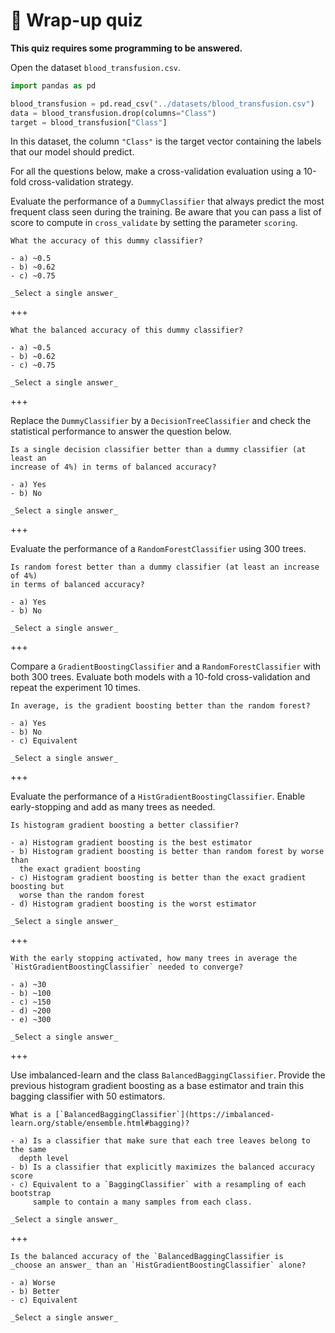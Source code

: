 # 🏁 Wrap-up quiz

**This quiz requires some programming to be answered.**

Open the dataset `blood_transfusion.csv`.

```py
import pandas as pd

blood_transfusion = pd.read_csv("../datasets/blood_transfusion.csv")
data = blood_transfusion.drop(columns="Class")
target = blood_transfusion["Class"]
```

In this dataset, the column `"Class"` is the target vector containing the
labels that our model should predict.

For all the questions below, make a cross-validation evaluation using a
10-fold cross-validation strategy.

Evaluate the performance of a `DummyClassifier` that always predict the most
frequent class seen during the training. Be aware that you can pass a list
of score to compute in `cross_validate` by setting the parameter `scoring`.

```{admonition} Question
What the accuracy of this dummy classifier?

- a) ~0.5
- b) ~0.62
- c) ~0.75

_Select a single answer_
```

+++

```{admonition} Question
What the balanced accuracy of this dummy classifier?

- a) ~0.5
- b) ~0.62
- c) ~0.75

_Select a single answer_
```

+++

Replace the `DummyClassifier` by a `DecisionTreeClassifier` and check the
statistical performance to answer the question below.

```{admonition} Question
Is a single decision classifier better than a dummy classifier (at least an
increase of 4%) in terms of balanced accuracy?

- a) Yes
- b) No

_Select a single answer_
```

+++

Evaluate the performance of a `RandomForestClassifier` using 300 trees.

```{admonition} Question
Is random forest better than a dummy classifier (at least an increase of 4%)
in terms of balanced accuracy?

- a) Yes
- b) No

_Select a single answer_
```

+++

Compare a `GradientBoostingClassifier` and a `RandomForestClassifier` with both
300 trees. Evaluate both models with a 10-fold cross-validation and repeat the
experiment 10 times.

```{admonition} Question
In average, is the gradient boosting better than the random forest?

- a) Yes
- b) No
- c) Equivalent

_Select a single answer_
```

+++

Evaluate the performance of a `HistGradientBoostingClassifier`. Enable
early-stopping and add as many trees as needed.

```{admonition} Question
Is histogram gradient boosting a better classifier?

- a) Histogram gradient boosting is the best estimator
- b) Histogram gradient boosting is better than random forest by worse than
  the exact gradient boosting
- c) Histogram gradient boosting is better than the exact gradient boosting but
  worse than the random forest
- d) Histogram gradient boosting is the worst estimator

_Select a single answer_
```

+++

```{admonition} Question
With the early stopping activated, how many trees in average the
`HistGradientBoostingClassifier` needed to converge?

- a) ~30
- b) ~100
- c) ~150
- d) ~200
- e) ~300

_Select a single answer_
```

+++

Use imbalanced-learn and the class `BalancedBaggingClassifier`. Provide the
previous histogram gradient boosting as a base estimator and train this bagging
classifier with 50 estimators.

```{admonition} Question
What is a [`BalancedBaggingClassifier`](https://imbalanced-learn.org/stable/ensemble.html#bagging)?

- a) Is a classifier that make sure that each tree leaves belong to the same
  depth level
- b) Is a classifier that explicitly maximizes the balanced accuracy score
- c) Equivalent to a `BaggingClassifier` with a resampling of each bootstrap
     sample to contain a many samples from each class.

_Select a single answer_
```

+++

```{admonition} Question
Is the balanced accuracy of the `BalancedBaggingClassifier is
_choose an answer_ than an `HistGradientBoostingClassifier` alone?

- a) Worse
- b) Better
- c) Equivalent

_Select a single answer_
```
